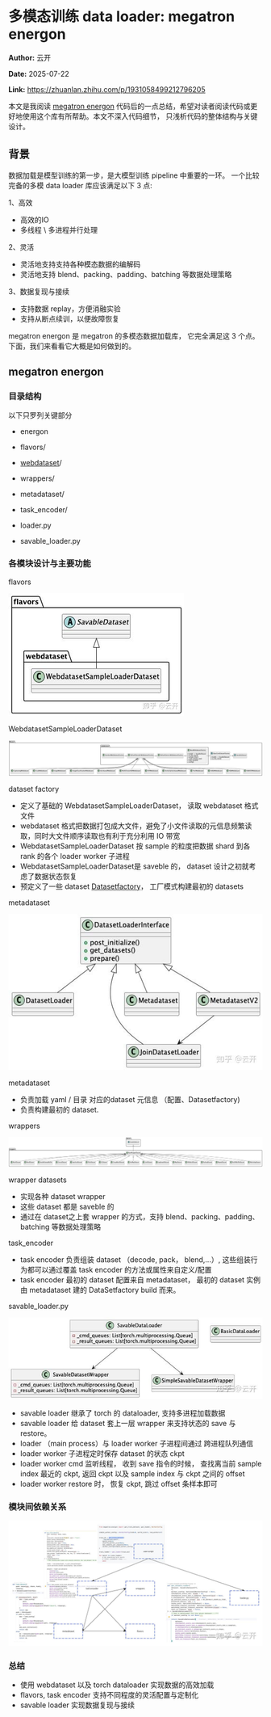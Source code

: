 # 多模态训练 data loader: megatron energon

**Author:** 云开

**Date:** 2025-07-22

**Link:** https://zhuanlan.zhihu.com/p/1931058499212796205

本文是我阅读 [megatron energon](https://zhida.zhihu.com/search?content_id=260691882&content_type=Article&match_order=1&q=megatron+energon&zhida_source=entity) 代码后的一点总结，希望对读者阅读代码或更好地使用这个库有所帮助。本文不深入代码细节， 只浅析代码的整体结构与关键设计。

## 背景

数据加载是模型训练的第一步，是大模型训练 pipeline 中重要的一环。 一个比较完备的多模 data loader 库应该满足以下 3 点:

1、高效

-   高效的IO
-   多线程 \\ 多进程并行处理

2、灵活

-   灵活地支持支持各种模态数据的编解码
-   灵活地支持 blend、packing、padding、batching 等数据处理策略

3、数据复现与接续

-   支持数据 replay，方便消融实验
-   支持从断点续训，以便故障恢复

megatron energon 是 megatron 的多模态数据加载库， 它完全满足这 3 个点。 下面，我们来看看它大概是如何做到的。

## megatron energon

### 目录结构

以下只罗列关键部分

-   energon

-   flavors/

-   [webdataset](https://zhida.zhihu.com/search?content_id=260691882&content_type=Article&match_order=1&q=webdataset&zhida_source=entity)/

-   wrappers/
-   metadataset/
-   task\_encoder/
-   loader.py
-   savable\_loader.py

### 各模块设计与主要功能

flavors

![](images/v2-4f82a7d1a3134a0a00464eed78966160_1440w_bdb5728d6ad5.jpg)

WebdatasetSampleLoaderDataset

![](images/v2-4321d7ffe858e54dfc72bfb7481f8b6b_1440w_b042f9b78c0a.jpg)

dataset factory

-   定义了基础的 WebdatasetSampleLoaderDataset， 读取 webdataset 格式文件
-   webdataset 格式把数据打包成大文件，避免了小文件读取的元信息频繁读取，同时大文件顺序读取也有利于充分利用 IO 带宽
-   WebdatasetSampleLoaderDataset 按 sample 的粒度把数据 shard 到各rank 的各个 loader worker 子进程
-   WebdatasetSampleLoaderDataset是 saveble 的， dataset 设计之初就考虑了数据状态恢复
-   预定义了一些 dataset [Datasetfactory](https://zhida.zhihu.com/search?content_id=260691882&content_type=Article&match_order=1&q=Datasetfactory&zhida_source=entity)， 工厂模式构建最初的 datasets

metadataset

![](images/v2-5ba8d3bda35bbdbe62c6bf8bf1c0e73f_1440w_c9a93e5ec46f.jpg)

metadataset

-   负责加载 yaml / 目录 对应的dataset 元信息 （配置、Datasetfactory)
-   负责构建最初的 dataset.

wrappers

![](images/v2-d29fe55498252300324bcc6e11b4e030_1440w_36edf9109624.jpg)

wrapper datasets

-   实现各种 dataset wrapper
-   这些 dataset 都是 saveble 的
-   通过在 dataset之上套 wrapper 的方式，支持 blend、packing、padding、batching 等数据处理策略

task\_encoder

-   task encoder 负责组装 dataset （decode, pack， blend,...）, 这些组装行为都可以通过覆盖 task encoder 的方法或属性来自定义/配置
-   task encoder 最初的 dataset 配置来自 metadataset， 最初的 dataset 实例由 metadataset 建的 DataSetfactory build 而来。

savable\_loader.py

![](images/v2-1a5e4017f547725df00cb4ffe8811d06_1440w_6c577d04bda7.jpg)

-   savable loader 继承了 torch 的 dataloader, 支持多进程加载数据
-   savable loader 给 dataset 套上一层 wrapper 来支持状态的 save 与 restore。
-   loader （main process）与 loader worker 子进程间通过 跨进程队列通信
-   loader worker 子进程定时保存 dataset 的状态 ckpt
-   loader worker cmd 监听线程， 收到 save 指令的时候， 查找离当前 sample index 最近的 ckpt, 返回 ckpt 以及 sample index 与 ckpt 之间的 offset
-   loader worker restore 时， 恢复 ckpt, 跳过 offset 条样本即可

### 模块间依赖关系

![](images/v2-6449e79f2d4cafd103d61c8bf1f9dc84_1440w_5bbdc61e8c0c.jpg)

  

  

### 总结

-   使用 webdataset 以及 torch dataloader 实现数据的高效加载
-   flavors, task encoder 支持不同程度的灵活配置与定制化
-   savable loader 实现数据复现与接续